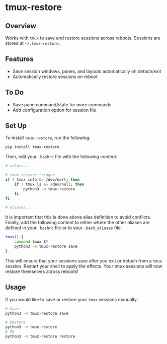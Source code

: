 # tmux-restore

## Overview
Works with `tmux` to save and restore sessions across reboots. Sessions are stored at `~/.tmux-restore`.

## Features
- Save session windows, panes, and layouts automatically on detach/exit
- Automatically restore sessions on reboot

## To Do
- Save pane command/state for more commands
- Add configuration option for session file

## Set Up
To install `tmux-restore`, run the following:
```bash
pip install tmux-restore
```
Then, edit your `.bashrc` file with the following content:
```bash
# colors...

# tmux-restore trigger
if ! tmux info &> /dev/null; then
    if ! tmux ls &> /dev/null; then
        python3 -m tmux-restore
    fi
fi

# aliases...
```
It is important that this is done above alias definition to avoid conflicts.
Finally, add the following content to either where the other aliases are defined in your `.bashrc` file or to your `.bash_aliases` file:
```bash
tmux() {
    command tmux $*
    python3 -m tmux-restore save
}
```
This will ensure that your sessions save after you exit or detach from a `tmux` session. Restart your shell to apply the effects.
Your tmux sessions will now restore themselves across reboots!

## Usage
If you would like to save or restore your `tmux` sessions manually:
```bash
# Save
python3 -m tmux-restore save

# Restore
python3 -m tmux-restore
# OR
python3 -m tmux-restore restore
```
